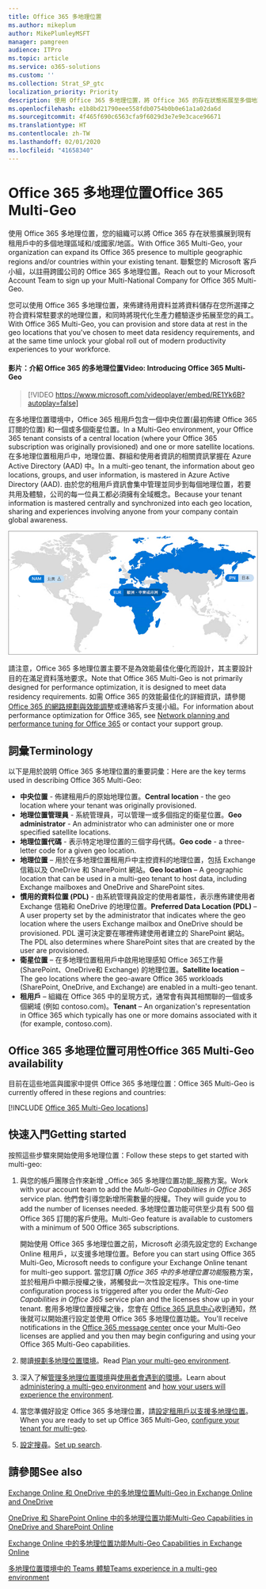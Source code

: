```yaml
---
title: Office 365 多地理位置
ms.author: mikeplum
author: MikePlumleyMSFT
manager: pamgreen
audience: ITPro
ms.topic: article
ms.service: o365-solutions
ms.custom: ''
ms.collection: Strat_SP_gtc
localization_priority: Priority
description: 使用 Office 365 多地理位置，將 Office 365 的存在狀態拓展至多個地理區域。
ms.openlocfilehash: e1b8bd21790eee558fdb0754b0b0e61a1a02da6d
ms.sourcegitcommit: 4f465f690c6563cfa9f6029d3e7e9e3cace96671
ms.translationtype: HT
ms.contentlocale: zh-TW
ms.lasthandoff: 02/01/2020
ms.locfileid: "41658340"
---
```

# <a name="office-365-multi-geo"></a><span data-ttu-id="7c904-103">Office 365 多地理位置</span><span class="sxs-lookup"><span data-stu-id="7c904-103">Office 365 Multi-Geo</span></span>

<span data-ttu-id="7c904-104">使用 Office 365 多地理位置，您的組織可以將 Office 365 存在狀態擴展到現有租用戶中的多個地理區域和/或國家/地區。</span><span class="sxs-lookup"><span data-stu-id="7c904-104">With Office 365 Multi-Geo, your organization can expand its Office 365 presence to multiple geographic regions and/or countries within your existing tenant.</span></span> <span data-ttu-id="7c904-105">聯繫您的 Microsoft 客戶小組，以註冊跨國公司的 Office 365 多地理位置。</span><span class="sxs-lookup"><span data-stu-id="7c904-105">Reach out to your Microsoft Account Team to sign up your Multi-National Company for Office 365 Multi-Geo.</span></span>
  
<span data-ttu-id="7c904-106">您可以使用 Office 365 多地理位置，來佈建待用資料並將資料儲存在您所選擇之符合資料常駐要求的地理位置，和同時將現代化生產力體驗逐步拓展至您的員工。</span><span class="sxs-lookup"><span data-stu-id="7c904-106">With Office 365 Multi-Geo, you can provision and store data at rest in the geo locations that you've chosen to meet data residency requirements, and at the same time unlock your global roll out of modern productivity experiences to your workforce.</span></span>

#### <a name="video-introducing-office-365-multi-geo"></a><span data-ttu-id="7c904-107">影片：介紹 Office 365 的多地理位置</span><span class="sxs-lookup"><span data-stu-id="7c904-107">Video: Introducing Office 365 Multi-Geo</span></span>

> [!VIDEO https://www.microsoft.com/videoplayer/embed/RE1Yk6B?autoplay=false]

<span data-ttu-id="7c904-108">在多地理位置環境中，Office 365 租用戶包含一個中央位置(最初佈建 Office 365 訂閱的位置) 和一個或多個衛星位置。</span><span class="sxs-lookup"><span data-stu-id="7c904-108">In a Multi-Geo environment, your Office 365 tenant consists of a central location (where your Office 365 subscription was originally provisioned) and one or more satellite locations.</span></span> <span data-ttu-id="7c904-109">在多地理位置租用戶中，地理位置、群組和使用者資訊的相關資訊掌握在 Azure Active Directory (AAD) 中。</span><span class="sxs-lookup"><span data-stu-id="7c904-109">In a multi-geo tenant, the information about geo locations, groups, and user information, is mastered in Azure Active Directory (AAD).</span></span> <span data-ttu-id="7c904-110">由於您的租用戶資訊會集中管理並同步到每個地理位置，若要共用及體驗，公司的每一位員工都必須擁有全域概念。</span><span class="sxs-lookup"><span data-stu-id="7c904-110">Because your tenant information is mastered centrally and synchronized into each geo location, sharing and experiences involving anyone from your company contain global awareness.</span></span>

![SharePoint 系統管理中心內多地理位置地圖的螢幕擷取畫面](media/multi-geo-world-map.png)

<span data-ttu-id="7c904-112">請注意，Office 365 多地理位置主要不是為效能最佳化優化而設計，其主要設計目的在滿足資料落地要求。</span><span class="sxs-lookup"><span data-stu-id="7c904-112">Note that Office 365 Multi-Geo is not primarily designed for performance optimization, it is designed to meet data residency requirements.</span></span> <span data-ttu-id="7c904-113">如需 Office 365 的效能最佳化的詳細資訊，請參閱 [ Office 365 的網路規劃與效能調整](https://support.office.com/article/e5f1228c-da3c-4654-bf16-d163daee8848)或連絡客戶支援小組。</span><span class="sxs-lookup"><span data-stu-id="7c904-113">For information about performance optimization for Office 365, see [Network planning and performance tuning for Office 365](https://support.office.com/article/e5f1228c-da3c-4654-bf16-d163daee8848) or contact your support group.</span></span>

## <a name="terminology"></a><span data-ttu-id="7c904-114">詞彙</span><span class="sxs-lookup"><span data-stu-id="7c904-114">Terminology</span></span>

<span data-ttu-id="7c904-115">以下是用於說明 Office 365 多地理位置的重要詞彙：</span><span class="sxs-lookup"><span data-stu-id="7c904-115">Here are the key terms used in describing Office 365 Multi-Geo:</span></span>

- <span data-ttu-id="7c904-116">**中央位置** - 佈建租用戶的原始地理位置。</span><span class="sxs-lookup"><span data-stu-id="7c904-116">**Central location** - the geo location where your tenant was originally provisioned.</span></span>
- <span data-ttu-id="7c904-117">**地理位置管理員** - 系統管理員，可以管理一或多個指定的衛星位置。</span><span class="sxs-lookup"><span data-stu-id="7c904-117">**Geo administrator** - An administrator who can administer one or more specified satellite locations.</span></span>
- <span data-ttu-id="7c904-118">**地理位置代碼** - 表示特定地理位置的三個字母代碼。</span><span class="sxs-lookup"><span data-stu-id="7c904-118">**Geo code** - a three-letter code for a given geo location.</span></span>
- <span data-ttu-id="7c904-119">**地理位置** – 用於在多地理位置租用戶中主控資料的地理位置，包括 Exchange 信箱以及 OneDrive 和 SharePoint 網站。</span><span class="sxs-lookup"><span data-stu-id="7c904-119">**Geo location** – A geographic location that can be used in a multi-geo tenant to host data, including Exchange mailboxes and OneDrive and SharePoint sites.</span></span>
- <span data-ttu-id="7c904-120">**慣用的資料位置 (PDL)** - 由系統管理員設定的使用者屬性，表示應佈建使用者 Exchange 信箱和 OneDrive 的地理位置。</span><span class="sxs-lookup"><span data-stu-id="7c904-120">**Preferred Data Location (PDL)** – A user property set by the administrator that indicates where the geo location where the users Exchange mailbox and OneDrive should be provisioned.</span></span> <span data-ttu-id="7c904-121">PDL 還可決定要在哪裡佈建使用者建立的 SharePoint 網站。</span><span class="sxs-lookup"><span data-stu-id="7c904-121">The PDL also determines where SharePoint sites that are created by the user are provisioned.</span></span>
- <span data-ttu-id="7c904-122">**衛星位置** – 在多地理位置租用戶中啟用地理感知 Office 365工作量 (SharePoint、OneDrive和 Exchange) 的地理位置。</span><span class="sxs-lookup"><span data-stu-id="7c904-122">**Satellite location** – The geo locations where the geo-aware Office 365 workloads (SharePoint, OneDrive, and Exchange) are enabled in a multi-geo tenant.</span></span>
- <span data-ttu-id="7c904-123">**租用戶** – 組織在 Office 365 中的呈現方式，通常會有與其相關聯的一個或多個網域 (例如 contoso.com)。</span><span class="sxs-lookup"><span data-stu-id="7c904-123">**Tenant** – An organization's representation in Office 365 which typically has one or more domains associated with it (for example, contoso.com).</span></span>

## <a name="office-365-multi-geo-availability"></a><span data-ttu-id="7c904-124">Office 365 多地理位置可用性</span><span class="sxs-lookup"><span data-stu-id="7c904-124">Office 365 Multi-Geo availability</span></span>

<span data-ttu-id="7c904-125">目前在這些地區與國家中提供 Office 365 多地理位置：</span><span class="sxs-lookup"><span data-stu-id="7c904-125">Office 365 Multi-Geo is currently offered in these regions and countries:</span></span>

[!INCLUDE [Office 365 Multi-Geo locations](includes/office-365-multi-geo-locations.md)]

## <a name="getting-started"></a><span data-ttu-id="7c904-126">快速入門</span><span class="sxs-lookup"><span data-stu-id="7c904-126">Getting started</span></span>

<span data-ttu-id="7c904-127">按照這些步驟來開始使用多地理位置：</span><span class="sxs-lookup"><span data-stu-id="7c904-127">Follow these steps to get started with multi-geo:</span></span>

1. <span data-ttu-id="7c904-128">與您的帳戶團隊合作來新增 _Office 365 多地理位置功能_服務方案。</span><span class="sxs-lookup"><span data-stu-id="7c904-128">Work with your account team to add the _Multi-Geo Capabilities in Office 365_ service plan.</span></span> <span data-ttu-id="7c904-129">他們會引導您新增所需數量的授權。</span><span class="sxs-lookup"><span data-stu-id="7c904-129">They will guide you to add the number of licenses needed.</span></span> <span data-ttu-id="7c904-130">多地理位置功能可供至少具有 500 個 Office 365 訂閱的客戶使用。</span><span class="sxs-lookup"><span data-stu-id="7c904-130">Multi-Geo feature is available to customers with a minimum of 500 Office 365 subscriptions.</span></span>

   <span data-ttu-id="7c904-131">開始使用 Office 365 多地理位置之前，Microsoft 必須先設定您的 Exchange Online 租用戶，以支援多地理位置。</span><span class="sxs-lookup"><span data-stu-id="7c904-131">Before you can start using Office 365 Multi-Geo, Microsoft needs to configure your Exchange Online tenant for multi-geo support.</span></span> <span data-ttu-id="7c904-132">當您訂購 *Office 365 中的多地理位置功能*服務方案，並於租用戶中顯示授權之後，將觸發此一次性設定程序。</span><span class="sxs-lookup"><span data-stu-id="7c904-132">This one-time configuration process is triggered after you order the *Multi-Geo Capabilities in Office 365* service plan and the licenses show up in your tenant.</span></span> <span data-ttu-id="7c904-133">套用多地理位置授權之後，您會在 [Office 365 訊息中心](https://support.office.com/article/38FB3333-BFCC-4340-A37B-DEDA509C2093)收到通知，然後就可以開始進行設定並使用 Office 365 多地理位置功能。</span><span class="sxs-lookup"><span data-stu-id="7c904-133">You'll receive notifications in the [Office 365 message center](https://support.office.com/article/38FB3333-BFCC-4340-A37B-DEDA509C2093) once your Multi-Geo licenses are applied and you then may begin configuring and using your Office 365 Multi-Geo capabilities.</span></span>

2. <span data-ttu-id="7c904-134">閱讀[規劃多地理位置環境](plan-for-multi-geo.md)。</span><span class="sxs-lookup"><span data-stu-id="7c904-134">Read [Plan your multi-geo environment](plan-for-multi-geo.md).</span></span>

3. <span data-ttu-id="7c904-135">深入了解[管理多地理位置環境](administering-a-multi-geo-environment.md)與[使用者會遇到的環境](multi-geo-user-experience.md)。</span><span class="sxs-lookup"><span data-stu-id="7c904-135">Learn about [administering a multi-geo environment](administering-a-multi-geo-environment.md) and [how your users will experience the environment](multi-geo-user-experience.md).</span></span>

4. <span data-ttu-id="7c904-136">當您準備好設定 Office 365 多地理位置，請[設定租用戶以支援多地理位置](multi-geo-tenant-configuration.md)。</span><span class="sxs-lookup"><span data-stu-id="7c904-136">When you are ready to set up Office 365 Multi-Geo, [configure your tenant for multi-geo](multi-geo-tenant-configuration.md).</span></span>

5. <span data-ttu-id="7c904-137">[設定搜尋](configure-search-for-multi-geo.md)。</span><span class="sxs-lookup"><span data-stu-id="7c904-137">[Set up search](configure-search-for-multi-geo.md).</span></span>

## <a name="see-also"></a><span data-ttu-id="7c904-138">請參閱</span><span class="sxs-lookup"><span data-stu-id="7c904-138">See also</span></span>

[<span data-ttu-id="7c904-139">Exchange Online 和 OneDrive 中的多地理位置</span><span class="sxs-lookup"><span data-stu-id="7c904-139">Multi-Geo in Exchange Online and OneDrive</span></span>](https://Aka.ms/GoMultiGeo)

[<span data-ttu-id="7c904-140">OneDrive 和 SharePoint Online 中的多地理位置功能</span><span class="sxs-lookup"><span data-stu-id="7c904-140">Multi-Geo Capabilities in OneDrive and SharePoint Online</span></span>](https://docs.microsoft.com/office365/enterprise/multi-geo-capabilities-in-onedrive-and-sharepoint-online-in-office-365)

[<span data-ttu-id="7c904-141">Exchange Online 中的多地理位置功能</span><span class="sxs-lookup"><span data-stu-id="7c904-141">Multi-Geo Capabilities in Exchange Online</span></span>](https://docs.microsoft.com/office365/enterprise/multi-geo-capabilities-in-exchange-online)

[<span data-ttu-id="7c904-142">多地理位置環境中的 Teams 體驗</span><span class="sxs-lookup"><span data-stu-id="7c904-142">Teams experience in a multi-geo environment</span></span>](https://docs.microsoft.com/microsoftteams/teams-experience-o365odb-spo-multi-geo)

